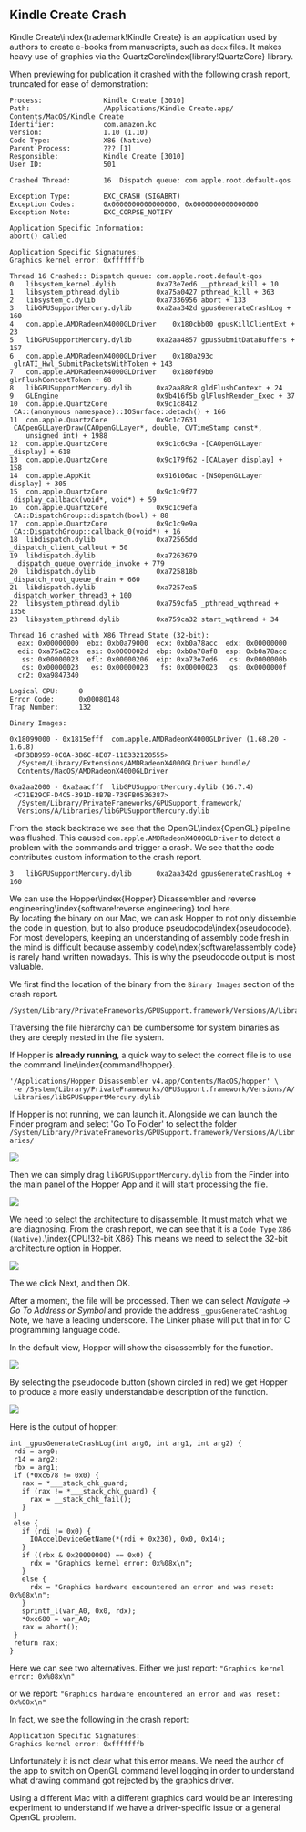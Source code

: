 ## Kindle Create Crash

Kindle Create\index{trademark!Kindle Create} is an application used by authors to create e-books from manuscripts, such as `docx` files.  It makes heavy use of graphics via the QuartzCore\index{library!QuartzCore} library.

When previewing for publication it crashed with the following crash report, truncated for ease of demonstration:

```
Process:               Kindle Create [3010]
Path:                  /Applications/Kindle Create.app/
Contents/MacOS/Kindle Create
Identifier:            com.amazon.kc
Version:               1.10 (1.10)
Code Type:             X86 (Native)
Parent Process:        ??? [1]
Responsible:           Kindle Create [3010]
User ID:               501

Crashed Thread:        16  Dispatch queue: com.apple.root.default-qos

Exception Type:        EXC_CRASH (SIGABRT)
Exception Codes:       0x0000000000000000, 0x0000000000000000
Exception Note:        EXC_CORPSE_NOTIFY

Application Specific Information:
abort() called

Application Specific Signatures:
Graphics kernel error: 0xfffffffb

Thread 16 Crashed:: Dispatch queue: com.apple.root.default-qos
0   libsystem_kernel.dylib        	0xa73e7ed6 __pthread_kill + 10
1   libsystem_pthread.dylib       	0xa75a0427 pthread_kill + 363
2   libsystem_c.dylib             	0xa7336956 abort + 133
3   libGPUSupportMercury.dylib    	0xa2aa342d gpusGenerateCrashLog + 160
4   com.apple.AMDRadeonX4000GLDriver	0x180cbb00 gpusKillClientExt + 23
5   libGPUSupportMercury.dylib    	0xa2aa4857 gpusSubmitDataBuffers + 157
6   com.apple.AMDRadeonX4000GLDriver	0x180a293c
 glrATI_Hwl_SubmitPacketsWithToken + 143
7   com.apple.AMDRadeonX4000GLDriver	0x180fd9b0 glrFlushContextToken + 68
8   libGPUSupportMercury.dylib    	0xa2aa88c8 gldFlushContext + 24
9   GLEngine                      	0x9b416f5b glFlushRender_Exec + 37
10  com.apple.QuartzCore          	0x9c1c8412
 CA::(anonymous namespace)::IOSurface::detach() + 166
11  com.apple.QuartzCore          	0x9c1c7631
 CAOpenGLLayerDraw(CAOpenGLLayer*, double, CVTimeStamp const*,
    unsigned int) + 1988
12  com.apple.QuartzCore          	0x9c1c6c9a -[CAOpenGLLayer _display] + 618
13  com.apple.QuartzCore          	0x9c179f62 -[CALayer display] + 158
14  com.apple.AppKit              	0x916106ac -[NSOpenGLLayer display] + 305
15  com.apple.QuartzCore          	0x9c1c9f77
 display_callback(void*, void*) + 59
16  com.apple.QuartzCore          	0x9c1c9efa
 CA::DispatchGroup::dispatch(bool) + 88
17  com.apple.QuartzCore          	0x9c1c9e9a
 CA::DispatchGroup::callback_0(void*) + 16
18  libdispatch.dylib             	0xa72565dd _dispatch_client_callout + 50
19  libdispatch.dylib             	0xa7263679
 _dispatch_queue_override_invoke + 779
20  libdispatch.dylib             	0xa725818b _dispatch_root_queue_drain + 660
21  libdispatch.dylib             	0xa7257ea5 _dispatch_worker_thread3 + 100
22  libsystem_pthread.dylib       	0xa759cfa5 _pthread_wqthread + 1356
23  libsystem_pthread.dylib       	0xa759ca32 start_wqthread + 34

Thread 16 crashed with X86 Thread State (32-bit):
  eax: 0x00000000  ebx: 0xb0a79000  ecx: 0xb0a78acc  edx: 0x00000000
  edi: 0xa75a02ca  esi: 0x0000002d  ebp: 0xb0a78af8  esp: 0xb0a78acc
   ss: 0x00000023  efl: 0x00000206  eip: 0xa73e7ed6   cs: 0x0000000b
   ds: 0x00000023   es: 0x00000023   fs: 0x00000023   gs: 0x0000000f
  cr2: 0xa9847340

Logical CPU:     0
Error Code:      0x00080148
Trap Number:     132

Binary Images:

0x18099000 - 0x1815efff  com.apple.AMDRadeonX4000GLDriver (1.68.20 - 1.6.8)
 <DF3BB959-0C0A-3B6C-8E07-11B332128555>
  /System/Library/Extensions/AMDRadeonX4000GLDriver.bundle/
  Contents/MacOS/AMDRadeonX4000GLDriver

0xa2aa2000 - 0xa2aacfff  libGPUSupportMercury.dylib (16.7.4)
 <C71E29CF-D4C5-391D-8B7B-739FB0536387>
  /System/Library/PrivateFrameworks/GPUSupport.framework/
  Versions/A/Libraries/libGPUSupportMercury.dylib

```

From the stack backtrace we see that the OpenGL\index{OpenGL} pipeline was flushed.
This caused `com.apple.AMDRadeonX4000GLDriver` to detect a problem with the
commands and trigger a crash.  We see that the code contributes custom information to the crash report.

```
3   libGPUSupportMercury.dylib    	0xa2aa342d gpusGenerateCrashLog + 160
```

We can use the Hopper\index{Hopper} Disassembler and
reverse engineering\index{software!reverse engineering} tool here.  
By locating the binary on our Mac,
we can ask Hopper to not only dissemble the code in question, but to also produce pseudocode\index{pseudocode}.
For most developers, keeping an understanding of assembly code fresh in the mind is difficult because assembly code\index{software!assembly code} is rarely hand written nowadays.  This is why the pseudocode output is most valuable.

We first find the location of the binary from the `Binary Images` section of the crash report.
```
/System/Library/PrivateFrameworks/GPUSupport.framework/Versions/A/Libraries/libGPUSupportMercury.dylib
```

Traversing the file hierarchy can be cumbersome for system binaries as they are deeply nested in the file system.

If Hopper is **already running**, a quick way to select the correct file is to use the command line\index{command!hopper}.

```
'/Applications/Hopper Disassembler v4.app/Contents/MacOS/hopper' \
 -e /System/Library/PrivateFrameworks/GPUSupport.framework/Versions/A/
 Libraries/libGPUSupportMercury.dylib
```

If Hopper is not running, we can launch it.  Alongside we can launch the Finder program and select 'Go To Folder' to select the folder `/System/Library/PrivateFrameworks/GPUSupport.framework/Versions/A/Libraries/`

![](screenshots/finder_support_mercury.png)

Then we can simply drag `libGPUSupportMercury.dylib` from the Finder into the main panel of the Hopper App and it will start processing the file.

![](screenshots/drag_file_to_hopper.png)

We need to select the architecture to disassemble.  It must match what we are diagnosing.
From the crash report, we can see that it is a `Code Type` `X86 (Native)`.\index{CPU!32-bit X86}
This means we need to select the 32-bit architecture option in Hopper.

![](screenshots/hopper_32bit.png)

The we click Next, and then OK.

After a moment, the file will be processed.  Then we can select _Navigate -> Go To Address or Symbol_
and provide the address `_gpusGenerateCrashLog`  Note, we have a leading underscore.  The Linker phase will put that in for C programming language code.

In the default view, Hopper will show the disassembly for the function.

![](screenshots/hopper_diss.png)

By selecting the pseudocode button (shown circled in red) we get Hopper to produce a more easily understandable description of the function.

![](screenshots/hopper_pseudocode.png)

Here is the output of hopper:

```
int _gpusGenerateCrashLog(int arg0, int arg1, int arg2) {
 rdi = arg0;
 r14 = arg2;
 rbx = arg1;
 if (*0xc678 != 0x0) {
   rax = *___stack_chk_guard;
   if (rax != *___stack_chk_guard) {
     rax = __stack_chk_fail();
   }  
 }
 else {
   if (rdi != 0x0) {
     IOAccelDeviceGetName(*(rdi + 0x230), 0x0, 0x14);
   }  
   if ((rbx & 0x20000000) == 0x0) {
     rdx = "Graphics kernel error: 0x%08x\n";
   }  
   else {
     rdx = "Graphics hardware encountered an error and was reset: 0x%08x\n";
   }  
   sprintf_l(var_A0, 0x0, rdx);
   *0xc680 = var_A0;
   rax = abort();
 }
 return rax;
}

```

Here we can see two alternatives.  Either we just report:
`"Graphics kernel error: 0x%08x\n"`

or we report:
`"Graphics hardware encountered an error and was reset: 0x%08x\n"`

In fact, we see the following in the crash report:
```
Application Specific Signatures:
Graphics kernel error: 0xfffffffb
```

Unfortunately it is not clear what this error means.  We need the author of the app to switch on OpenGL command level logging in order to understand what drawing command got rejected by the graphics driver.

Using a different Mac with a different graphics card would be an interesting experiment to understand if we have a driver-specific issue or a general OpenGL problem.
